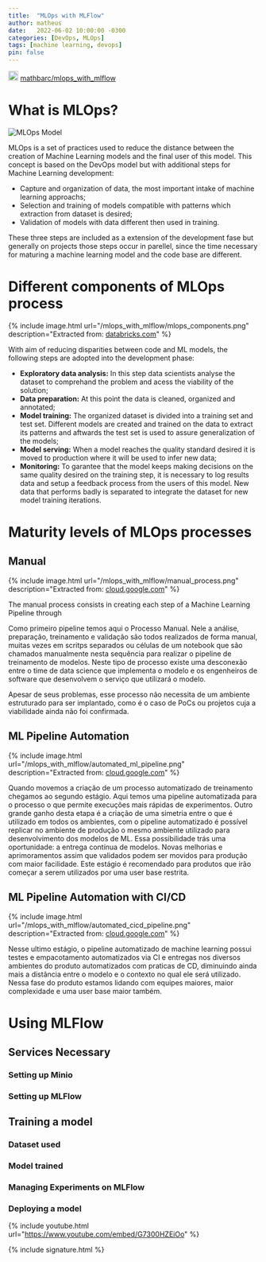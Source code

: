 ```yaml
---
title:  "MLOps with MLFlow"
author: matheus
date:   2022-06-02 10:00:00 -0300
categories: [DevOps, MLOps]
tags: [machine learning, devops]
pin: false
---
```


<div>
<img src="{{site.baseurl}}/github.png" width=20px height=20px /> <a href="https://github.com/mathbarc/mlops_with_mlflow">mathbarc/mlops_with_mlflow</a>
</div>


# What is MLOps?

![MLOps Model]({{site.baseurl}}/mlops_with_mlflow/mlops.png "MLOps Model")

MLOps is a set of practices used to reduce the distance between the creation of Machine Learning models and the final user of this model. This concept is based on the DevOps model but with additional steps for Machine Learning development:

- Capture and organization of data, the most important intake of machine learning approachs;
- Selection and training of models compatible with patterns which extraction from dataset is desired;
- Validation of models with data different then used in training.

These three steps are included as a extension of the development fase but generally on projects those steps occur in parellel, since the time necessary for maturing a machine learning model and the code base are different.

# Different components of MLOps process

{% include image.html url="/mlops_with_mlflow/mlops_components.png" description="Extracted from: <a href='https://databricks.com/glossary/mlops'>databricks.com</a>" %}


With aim of reducing disparities between code and ML models, the following steps are adopted into the development phase:

- **Exploratory data analysis:** In this step data scientists analyse the dataset to comprehand the problem and acess the viability of the solution;
- **Data preparation:** At this point the data is cleaned, organized and annotated;
- **Model training:** The organized dataset is divided into a training set and test set. Different models are created and trained on the data to extract its patterns and aftwards the test set is used to assure generalization of the models;
- **Model serving:** When a model reaches the quality standard desired it is moved to production where it will be used to infer new data;
- **Monitoring:** To garantee that the model keeps making decisions on the same quality desired on the training step, it is necessary to log results data and setup a feedback process from the users of this model. New data that performs badly is separated to integrate the dataset for new model training iterations.

# Maturity levels of MLOps processes

## Manual

{% include image.html url="/mlops_with_mlflow/manual_process.png" description="Extracted from: <a href='https://cloud.google.com/architecture/mlops-continuous-delivery-and-automation-pipelines-in-machine-learning
'>cloud.google.com</a>" %}

The manual process consists in creating each step of a Machine Learning Pipeline through 

Como primeiro pipeline temos aqui o Processo Manual. Nele a análise, preparação, treinamento e validação são todos realizados de forma manual, muitas vezes em scritps separados ou células de um notebook que são chamados manualmente nesta sequência para realizar o pipeline de treinamento de modelos.
Neste tipo de processo existe uma desconexão entre o time de data science que implementa o modelo e os engenheiros de software que desenvolvem o serviço que utilizará o modelo.

Apesar de seus problemas, esse processo não necessita de um ambiente estruturado para ser implantado, como é o caso de PoCs ou projetos cuja a viabilidade ainda não foi confirmada.

## ML Pipeline Automation

{% include image.html url="/mlops_with_mlflow/automated_ml_pipeline.png" description="Extracted from: <a href='https://cloud.google.com/architecture/mlops-continuous-delivery-and-automation-pipelines-in-machine-learning
'>cloud.google.com</a>" %}

Quando movemos a criação de um processo automatizado de treinamento chegamos ao segundo estágio. Aqui temos uma pipeline automatizada para o processo o que permite execuções mais rápidas de experimentos. Outro grande ganho desta etapa é a criação de uma simetria entre o que é utilizado em todos os ambientes, com o pipeline automatizado é possível replicar no ambiente de produção o mesmo ambiente utilizado para desenvolvimento dos modelos de ML. Essa possibilidade trás uma oportunidade: a entrega contínua de modelos. Novas melhorias e aprimoramentos assim que validados podem ser movidos para produção com maior facilidade.
Este estágio é recomendado para produtos que irão começar a serem utilizados por uma user base restrita.

## ML Pipeline Automation with CI/CD

{% include image.html url="/mlops_with_mlflow/automated_cicd_pipeline.png" description="Extracted from: <a href='https://cloud.google.com/architecture/mlops-continuous-delivery-and-automation-pipelines-in-machine-learning
'>cloud.google.com</a>" %}

Nesse ultimo estágio, o pipeline automatizado de machine learning possui testes e empacotamento automatizados via CI e entregas nos diversos ambientes do produto automatizados com praticas de CD, diminuindo ainda mais a distância entre o modelo e o contexto no qual ele será utilizado. Nessa fase do produto estamos lidando com equipes maiores, maior complexidade e uma user base maior também.


# Using MLFlow

## Services Necessary

### Setting up Minio

### Setting up MLFlow

## Training a model

### Dataset used

### Model trained

### Managing Experiments on MLFlow

### Deploying a model

{% include youtube.html url="https://www.youtube.com/embed/G7300HZEiOo" %}

{% include signature.html %}

